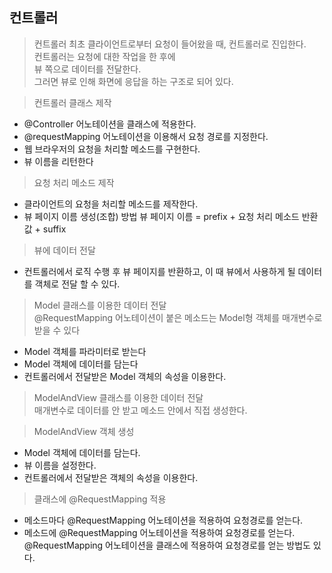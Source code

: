 ## 컨트롤러

> 컨트롤러
최초 클라이언트로부터 요청이 들어왔을 때, 컨트롤러로 진입한다.   
컨트롤러는 요청에 대한 작업을 한 후에   
뷰 쪽으로 데이터를 전달한다.   
그러면 뷰로 인해 화면에 응답을 하는 구조로 되어 있다.   

> 컨트롤러 클래스 제작 
- @Controller 어노테이션을 클래스에 적용한다.
- @requestMapping 어노테이션을 이용해서 요청 경로를 지정한다.
- 웹 브라우저의 요청을 처리할 메소드를 구현한다.
- 뷰 이름을 리턴한다

> 요청 처리 메소드 제작
- 클라이언트의 요청을 처리할 메소드를 제작한다.
- 뷰 페이지 이름 생성(조합) 방법
  뷰 페이지 이름 = prefix + 요청 처리 메소드 반환 값 + suffix

> 뷰에 데이터 전달
-  컨트롤러에서 로직 수행 후 뷰 페이지를 반환하고, 이 때 뷰에서 사용하게 될 데이터를 객체로 전달 할 수 있다.

> Model 클래스를 이용한 데이터 전달   
   @RequestMapping 어노테이션이 붙은 메소드는 Model형 객체를 매개변수로 받을 수 있다

- Model 객체를 파라미터로 받는다
- Model 객체에 데이터를 담는다
- 컨트롤러에서 전달받은 Model 객체의 속성을 이용한다.

> ModelAndView 클래스를 이용한 데이터 전달   
   매개변수로 데이터를 안 받고 메소드 안에서 직접 생성한다.

> ModelAndView 객체 생성
- Model 객체에 데이터를 담는다.
- 뷰 이름을 설정한다.
- 컨트롤러에서 전달받은 객체의 속성을 이용한다.

> 클래스에 @RequestMapping 적용

- 메소드마다 @RequestMapping 어노테이션을 적용하여 요청경로를 얻는다.
- 메소드에 @RequestMapping 어노테이션을 적용하여 요청경로를 얻는다.
              @RequestMapping 어노테이션을 클래스에 적용하여 요청경로를 얻는 방법도 있다.